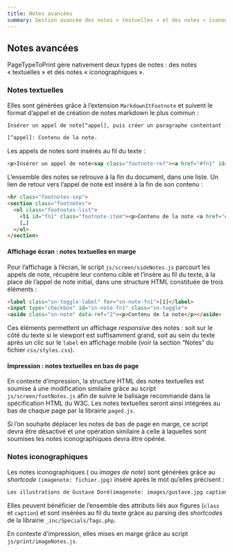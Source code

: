 ```yaml
---
title: Notes avancées
summary: Gestion avancée des notes « textuelles » et des notes « iconographiques »
---
```




## Notes avancées

PageTypeToPrint gère nativement deux types de notes : des notes « textuelles » et des notes « iconographiques ».


### Notes textuelles

Elles sont générées grâce à l’extension `MarkdownItFootnote` et suivent le format d’appel et de création de notes markdown le plus commun :    
```html
Insérer un appel de note[^appel], puis créer un paragraphe contentant :   

[^appel]: Contenu de la note.
```

Les appels de notes sont insérés au fil du texte :
```html
<p>Insérer un appel de note<sup class="footnote-ref"><a href="#fn1" id="fnref1">[1]</a></sup>, puis créer un paragraphe contentant : </p>
```

L’ensemble des notes se retrouve à la fin du document, dans une liste. Un lien de retour vers l’appel de note est inséré à la fin de son contenu :
```html
<hr class="footnotes-sep">
<section class="footnotes">
  <ol class="footnotes-list">
    <li id="fn1" class="footnote-item"><p>Contenu de la note <a href="#fnref1" class="footnote-backref">&#8617;&#65038;</a><p></li>
    […]
  </ol>
</section>
``` 

#### Affichage écran : notes textuelles en marge

Pour l’affichage à l’écran, le script `js/screen/sideNotes.js` parcourt les appels de note, récupère leur contenu cible et l’insère au fil du texte, à la place de l’appel de note initial, dans une structure HTML constituée de trois éléments :
```html
<label class="sn-toggle-label" for="sn-note-fn1">[1]</label>
<input type="checkbox" id="sn-note-fn1" class="sn-toggle">
<aside class="sn-note" data-ref="2"><p>Contenu de la note</p></aside>
```
Ces éléments permettent un affichage _responsive_ des notes : soit sur le côté du texte si le viewport est suffisamment grand, soit au sein du texte après un clic sur le `label` en affichage mobile (voir la section “Notes” du fichier `css/styles.css`).

#### Impression : notes textuelles en bas de page

En contexte d’impression, la structure HTML des notes textuelles est soumise à une modification similaire grâce au script `js/screen/footNotes.js` afin de suivre le balisage recommandé dans la spécification HTML du W3C. Les notes textuelles seront ainsi intégrées au bas de chaque page par la librairie `paged.js`.

Si l’on souhaite déplacer les notes de bas de page en marge, ce script devra être désactivé et une opération similaire à celle à laquelles sont soumises les notes iconographiques devra être opérée.

### Notes iconographiques

Les notes iconographiques ( ou _images de note_) sont générées grâce au _shortcode_ `(imagenote: fichier.jpg)` inséré après le mot qu’elles précisent :
```md
Les illustrations de Gustave Doré(imagenote: images/gustave.jpg caption: Gustave Doré) sont gravées dans les mémoires.
```
Elles peuvent bénéficier de l’ensemble des attributs liés aux figures (`class` et `caption`) et sont insérées au fil du texte grâce au parsing des _shortcodes_ de la librairie `_inc/Specials/Tags.php`.

En contexte d’impression, elles mises en marge grâce au script `js/print/imageNotes.js`.